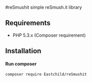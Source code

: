 #reSmushit
simple reSmush.it library

## Requirements

- PHP 5.3.x (Composer requirement)

## Installation
#### Run composer
```shell
composer require Eastchild/reSmushit
```

